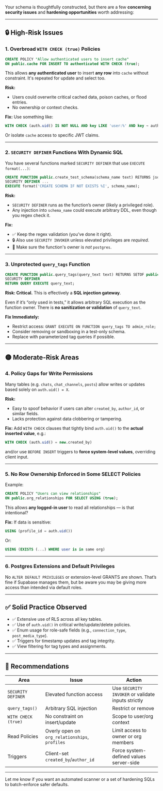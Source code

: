 Your schema is thoughtfully constructed, but there are a few **concerning security issues** and **hardening opportunities** worth addressing:

---

## 🔒 High-Risk Issues

### 1. **Overbroad `WITH CHECK (true)` Policies**

```sql
CREATE POLICY "Allow authenticated users to insert cache"
ON public.cache FOR INSERT TO authenticated WITH CHECK (true);
```

This allows **any authenticated user** to insert **any row** into `cache` without constraint. It's repeated for update and select too.

**Risk:**

* Users could overwrite critical cached data, poison caches, or flood entries.
* No ownership or context checks.

**Fix:**
Use something like:

```sql
WITH CHECK (auth.uid() IS NOT NULL AND key LIKE 'user:%' AND key ~ auth.uid())
```

Or isolate `cache` access to specific JWT claims.

---

### 2. **`SECURITY DEFINER` Functions With Dynamic SQL**

You have several functions marked `SECURITY DEFINER` that use `EXECUTE format(...)`:

```sql
CREATE FUNCTION public.create_test_schema(schema_name text) RETURNS jsonb ...
SECURITY DEFINER ...
EXECUTE format('CREATE SCHEMA IF NOT EXISTS %I', schema_name);
```

**Risk:**

* `SECURITY DEFINER` runs as the function’s owner (likely a privileged role).
* Any injection into `schema_name` could execute arbitrary DDL, even though you regex check it.

**Fix:**

* ✅ Keep the regex validation (you’ve done it right).
* 🔒 Also use `SECURITY INVOKER` unless elevated privileges are *required*.
* 🧪 Make sure the function's owner is *not* `postgres`.

---

### 3. **Unprotected `query_tags` Function**

```sql
CREATE FUNCTION public.query_tags(query_text text) RETURNS SETOF public.tags
SECURITY DEFINER
RETURN QUERY EXECUTE query_text;
```

**Risk: Critical.**
This is effectively a **SQL injection gateway**.

Even if it’s “only used in tests,” it allows arbitrary SQL execution as the function owner. There is **no sanitization or validation** of `query_text`.

**Fix Immediately:**

* Restrict access: `GRANT EXECUTE ON FUNCTION query_tags TO admin_role;`
* Consider removing or sandboxing in a test-only schema.
* Replace with parameterized tag queries if possible.

---

## 🟡 Moderate-Risk Areas

### 4. **Policy Gaps for Write Permissions**

Many tables (e.g. `chats`, `chat_channels`, `posts`) allow writes or updates based solely on `auth.uid() = X`.

**Risk:**

* Easy to spoof behavior if users can alter `created_by`, `author_id`, or similar fields.
* Lacks protection against data clobbering or tampering.

**Fix:**
Add `WITH CHECK` clauses that tightly bind `auth.uid()` to the **actual inserted value**, e.g.:

```sql
WITH CHECK (auth.uid() = new.created_by)
```

and/or use `BEFORE INSERT` triggers to **force system-level values**, overriding client input.

---

### 5. **No Row Ownership Enforced in Some SELECT Policies**

Example:

```sql
CREATE POLICY "Users can view relationships"
ON public.org_relationships FOR SELECT USING (true);
```

This allows **any logged-in user** to read all relationships — is that intentional?

**Fix:**
If data is sensitive:

```sql
USING (profile_id = auth.uid())
```

Or:

```sql
USING (EXISTS (...) WHERE user is in same org)
```

---

### 6. **Postgres Extensions and Default Privileges**

No `ALTER DEFAULT PRIVILEGES` or extension-level GRANTS are shown. That’s fine if Supabase manages them, but be aware you may be giving more access than intended via default roles.

---

## ✅ Solid Practice Observed

* ✅ Extensive use of RLS across all key tables.
* ✅ Use of `auth.uid()` in critical write/update/delete policies.
* ✅ Enum usage for role-safe fields (e.g., `connection_type`, `post_media_type`).
* ✅ Triggers for timestamp updates and tag integrity.
* ✅ View filtering for tag types and assignments.

---

## 📌 Recommendations

| Area                | Issue                                          | Action                                             |
| ------------------- | ---------------------------------------------- | -------------------------------------------------- |
| `SECURITY DEFINER`  | Elevated function access                       | Use `SECURITY INVOKER` or validate inputs strictly |
| `query_tags()`      | Arbitrary SQL injection                        | Restrict or remove                                 |
| `WITH CHECK (true)` | No constraint on insert/update                 | Scope to user/org context                          |
| Read Policies       | Overly open on `org_relationships`, `profiles` | Limit access to owner or org members               |
| Triggers            | Client-set `created_by`/`author_id`            | Force system-defined values server-side            |

---

Let me know if you want an automated scanner or a set of hardening SQLs to batch-enforce safer defaults.
